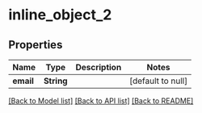 # inline_object_2
## Properties

Name | Type | Description | Notes
------------ | ------------- | ------------- | -------------
**email** | **String** |  | [default to null]

[[Back to Model list]](../README.md#documentation-for-models) [[Back to API list]](../README.md#documentation-for-api-endpoints) [[Back to README]](../README.md)

